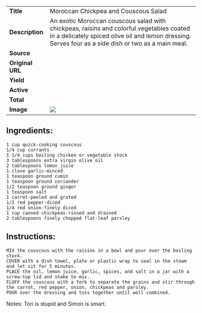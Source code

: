 | | |
| ----------- | ----------- |
| **Title** | Moroccan Chickpea and Couscous Salad |
| **Description** | An exotic Moroccan couscous salad with chickpeas, raisins and colorful vegetables coated in a delicately spiced olive oil and lemon dressing. Serves four as a side dish or two as a main meal. |
| **Source** |  |
| **Original URL** |  |
| **Yield** |  |
| **Active** |  |
| **Total** |  |
| **Image** | ![](https://cdn2.pepperplate.com/recipes/3736245.jpg) |

## Ingredients:
	1 cup quick-cooking couscous
	1/4 cup currants
	1 1/4 cups boiling chicken or vegetable stock
	3 tablespoons extra virgin olive oil
	2 tablespoons lemon juice
	1 clove garlic-minced
	1 teaspoon ground cumin
	1 teaspoon ground coriander
	1/2 teaspoon ground ginger
	1 teaspoon salt
	1 carrot-peeled and grated
	1/2 red pepper-diced
	1/4 red onion-finely diced
	1 cup canned chickpeas-rinsed and drained
	2 tablespoons finely chopped flat-leaf parsley

## Instructions:
	MIX the couscous with the raisins in a bowl and pour over the boiling stock.
	COVER with a dish towel, plate or plastic wrap to seal in the steam and let sit for 5 minutes.
	PLACE the oil, lemon juice, garlic, spices, and salt in a jar with a screw-top lid and shake to mix.
	FLUFF the couscous with a fork to separate the grains and stir through the carrot, red pepper, onion, chickpeas and parsley.
	POUR over the dressing and toss together until well combined.

Notes: Tori is stupid and Simon is smart.
